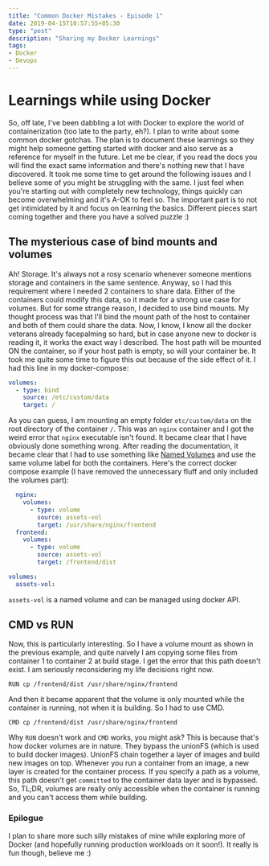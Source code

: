 ```yaml
---
title: "Common Docker Mistakes - Episode 1"
date: 2019-04-15T10:57:55+05:30
type: "post"
description: "Sharing my Docker Learnings"
tags:
- Docker
- Devops
---
```


# Learnings while using Docker

So, off late, I've been dabbling a lot with Docker to explore the world of containerization (too late to the party, eh?). I plan to write about some common docker gotchas. The plan is to document these learnings so they might help someone getting started with docker and also serve as a reference for myself in the future. Let me be clear, if you read the docs you will find the exact same information and there's nothing new that I have discovered. It took me some time to get around the following issues and I believe some of you might be struggling with the same. I just feel when you're starting out with completely new technology, things quickly can become overwhelming and it's A-OK to feel so. The important part is to not get intimidated by it and focus on learning the basics. Different pieces start coming together and there you have a solved puzzle :)

## The mysterious case of bind mounts and volumes

Ah! Storage. It's always not a rosy scenario whenever someone mentions storage and containers in the same sentence. Anyway, so I had this requirement where I needed 2 containers to share data. Either of the containers could modify this data, so it made for a strong use case for volumes. But for some strange reason, I decided to use bind mounts. My thought process was that I'll bind the mount path of the host to container and both of them could share the data.
Now, I know, I know all the docker veterans already facepalming so hard, but in case anyone new to docker is reading it, it works the exact way I described. The host path will be mounted ON the container, so if your host path is empty, so will your container be. It took me quite some time to figure this out because of the side effect of it. I had this line in my docker-compose:

```yaml
volumes:
  - type: bind
    source: /etc/custom/data
    target: /
```

As you can guess, I am mounting an empty folder `etc/custom/data` on the root directory of the container `/`. This was an `nginx` container and I got the weird error that `nginx` executable isn't found. It became clear that I have obviously done something wrong. After reading the documentation, it became clear that I had to use something like [Named Volumes](https://docs.docker.com/storage/volumes/) and use the same volume label for both the containers. Here's the correct docker compose example (I have removed the unnecessary fluff and only included the volumes part):

```yaml
  nginx:
    volumes:
      - type: volume
        source: assets-vol
        target: /usr/share/nginx/frontend
  frontend:
    volumes:
      - type: volume
        source: assets-vol
        target: /frontend/dist

volumes:
  assets-vol:
```

`assets-vol` is a named volume and can be managed using docker API.

## CMD vs RUN

Now, this is particularly interesting. So I have a volume mount as shown in the previous example, and quite naively I am copying some files from container 1 to container 2 at build stage. I get the error that this path doesn't exist. I am seriously reconsidering my life decisions right now. 

`RUN cp /frontend/dist /usr/share/nginx/frontend`

And then it became apparent that the volume is only mounted while the container is running, not when it is building. So I had to use CMD.

`CMD cp /frontend/dist /usr/share/nginx/frontend`

Why `RUN` doesn't work and `CMD` works, you might ask? This is because that's how docker volumes are in nature. They bypass the unionFS (which is used to build docker images). UnionFS chain together a layer of images and build new images on top. Whenever you run a container from an image, a new layer is created for the container process. If you specify a path as a volume, this path doesn't get `committed` to the container data layer and is bypassed. So, TL;DR, volumes are really only accessible when the container is running and you can't access them while building.

### Epilogue

I plan to share more such silly mistakes of mine while exploring more of Docker (and hopefully running production workloads on it soon!). It really is fun though, believe me :)